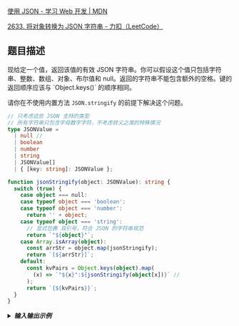 [使用 JSON - 学习 Web 开发 | MDN](https://developer.mozilla.org/zh-CN/docs/Learn_web_development/Core/Scripting/JSON)

[2633. 将对象转换为 JSON 字符串 - 力扣（LeetCode）](https://leetcode.cn/problems/convert-object-to-json-string/description/)



<h2 id="EC1bC">题目描述</h2>
现给定一个值，返回该值的有效 JSON 字符串。你可以假设这个值只包括字符串、整数、数组、对象、布尔值和 null。返回的字符串不能包含额外的空格。键的返回顺序应该与 `Object.keys()` 的顺序相同。

请你在不使用内置方法 `JSON.stringify` 的前提下解决这个问题。



```typescript
// 只考虑这些 JSON 支持的类型
// 所有字符串只包含字母数字字符，不考虑转义之类的特殊情况
type JSONValue =
  | null //
  | boolean
  | number
  | string
  | JSONValue[]
  | { [key: string]: JSONValue };

function jsonStringify(object: JSONValue): string {
  switch (true) {
    case object === null:
    case typeof object === 'boolean':
    case typeof object === 'number':
      return '' + object;
    case typeof object === 'string':
      // 显式包裹 双引号，符合 JSON 的字符串规范
      return `"${object}"`;
    case Array.isArray(object):
      const arrStr = object.map(jsonStringify);
      return `[${arrStr}]`;
    default:
      const kvPairs = Object.keys(object).map(
        (x) => `"${x}":${jsonStringify(object[x])}` //
      );
      return `{${kvPairs}}`;
  }
}

```



<details class="lake-collapse"><summary id="u57d2d181"><em><strong><span class="ne-text">输入输出示例</span></strong></em></summary><p id="u371a31ff" class="ne-p"><span class="ne-text">示例 1：</span></p><pre data-language="plain" id="UrBcK" class="ne-codeblock language-plain"><code>输入：object = {&quot;y&quot;:1,&quot;x&quot;:2}
输出：{&quot;y&quot;:1,&quot;x&quot;:2}
解释：
返回该对象的 JSON 表示形式。
注意，键的返回顺序应该与 Object.keys() 的顺序相同。</code></pre><p id="u5f886d12" class="ne-p"><span class="ne-text">示例 2：</span></p><pre data-language="plain" id="prFK0" class="ne-codeblock language-plain"><code>输入：object = {&quot;a&quot;:&quot;str&quot;,&quot;b&quot;:-12,&quot;c&quot;:true,&quot;d&quot;:null}
输出：{&quot;a&quot;:&quot;str&quot;,&quot;b&quot;:-12,&quot;c&quot;:true,&quot;d&quot;:null}
解释：
JSON 的基本类型是字符串、数字型、布尔值和 null。</code></pre><p id="u92aa3f69" class="ne-p"><span class="ne-text">示例 3：</span></p><pre data-language="plain" id="cScKP" class="ne-codeblock language-plain"><code>输入：object = {&quot;key&quot;:{&quot;a&quot;:1,&quot;b&quot;:[{},null,&quot;Hello&quot;]}}
输出：{&quot;key&quot;:{&quot;a&quot;:1,&quot;b&quot;:[{},null,&quot;Hello&quot;]}}
解释：
对象和数组可以包括其他对象和数组。</code></pre><p id="u1ac52762" class="ne-p"><span class="ne-text">示例 4：</span></p><pre data-language="plain" id="IGsUT" class="ne-codeblock language-plain"><code>输入：object = true
输出：true
解释：
基本类型是有效的输入</code></pre><div class="ne-quote"></div></details>


